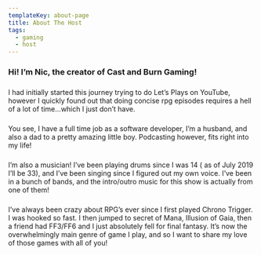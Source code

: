 ```yaml
---
templateKey: about-page
title: About The Host
tags:
  - gaming
  - host
---
```

### Hi! I’m Nic, the creator of Cast and Burn Gaming!

### 

I had initially started this journey trying to do Let’s Plays on YouTube, however I quickly found out that doing concise rpg episodes requires a hell of a lot of time…which I just don’t have.

### 

You see, I have a full time job as a software developer, I’m a husband, and also a dad to a pretty amazing little boy. Podcasting however, fits right into my life!

### 

I’m also a musician! I’ve been playing drums since I was 14 ( as of July 2019 I’ll be 33), and I’ve been singing since I figured out my own voice. I’ve been in a bunch of bands, and the intro/outro music for this show is actually from one of them!

### 

I’ve always been crazy about RPG’s ever since I first played Chrono Trigger. I was hooked so fast. I then jumped to secret of Mana, Illusion of Gaia, then a friend had FF3/FF6 and I just absolutely fell for final fantasy. It’s now the overwhelmingly main genre of game I play, and so I want to share my love of those games with all of you!
